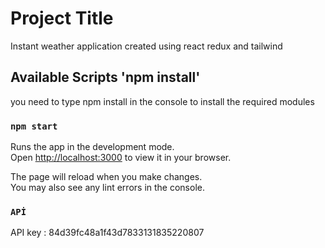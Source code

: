 # Project Title

Instant weather application created using react redux and tailwind

## Available Scripts 'npm install'

you need to type npm install in the console to install the required modules

### `npm start`

Runs the app in the development mode.\
Open [http://localhost:3000](http://localhost:3000) to view it in your browser.

The page will reload when you make changes.\
You may also see any lint errors in the console.



### `APİ`

API key : 84d39fc48a1f43d7833131835220807

